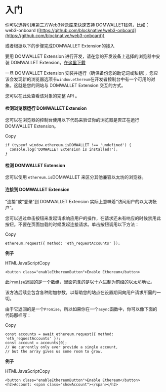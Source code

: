 # 入门

你可以选择引用第三方Web3登录库来快速支持 DOMWALLET钱包，比如：web3-onboard ([https://github.com/blocknative/web3-onboard](https://github.com/blocknative/web3-onboard))

或者根据以下的步骤完成DOMWALLET Extension的接入

要用 DOMWALLET Extension 进行开发，请在您的开发设备上选择的浏览器中安装 DOMWALLET Extension。[在这里下载](https://extension.tokenpocket.pro/#/)

一旦 DOMWALLET Extension 安装并运行（确保备份您的助记词或私钥），您应该会发现新的浏览器选项卡`window.ethereum`在开发者控制台中有一个可用的对象。这就是您的网站与 DOMWALLET Extension 交互的方式。

您可以在此处查看该对象的完整 API 。

#### 检测浏览器运行 DOMWALLET Extension <a href="#jian-ce-liu-lan-qi-yun-xing-tokenpocket-extension" id="jian-ce-liu-lan-qi-yun-xing-tokenpocket-extension"></a>

您可以在浏览器的控制台使用以下代码来验证你的浏览器是否正在运行 DOMWALLET Extension。

Copy

```
if (typeof window.ethereum.isDOMWALLET !== 'undefined') {
  console.log('DOMWALLET Extension is installed!');
}
```

#### 检测 DOMWALLET Extension <a href="#detecting-metamask" id="detecting-metamask"></a>

您可以使用 `ethereum.is`DOMWALLET 来区分其他兼容以太坊的浏览器。

#### 连接到 DOMWALLET Extension <a href="#lian-jie-dao-tokenpocket-extension" id="lian-jie-dao-tokenpocket-extension"></a>

“连接”或“登录”到 DOMWALLET Extension 实际上意味着“访问用户的以太坊帐户”。

您可以通过单击按钮来发起请求响应用户的操作，在请求还未有响应的时候禁用此按钮。不要在页面加载的时候发起连接请求。单击按钮调用以下方法：

Copy

```
ethereum.request({ method: 'eth_requestAccounts' });
```

**例子**

HTMLJavaScriptCopy

```
<button class="enableEthereumButton">Enable Ethereum</button>
```

此`Promise`返回的是一个数组，里面包含的是以十六进制为前缀的以太坊地址。

该方法后续会包含各种附加参数，以帮助您的站点在设置期间向用户请求所需的一切。

由于它返回的是一个`Promise`，所以如果你在一个`async`函数中，你可以像下面的代码那样写：

Copy

```
const accounts = await ethereum.request({ method: 'eth_requestAccounts' });
const account = accounts[0];
// We currently only ever provide a single account,
// but the array gives us some room to grow.
```

**例子**

HTMLJavaScriptCopy

```
<button class="enableEthereumButton">Enable Ethereum</button>
<h2>Account: <span class="showAccount"></span></h2>
```
